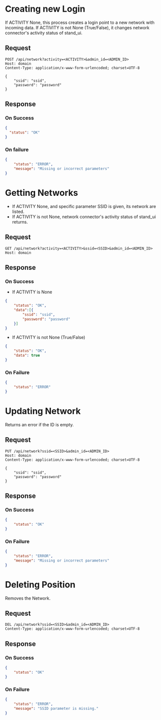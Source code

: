 # Creating new Login

If ACTIVITY None, this process creates a login point to a new network with incoming data.
If ACTIVITY is not None (True/False), it changes network connector's activity status of stand_ui.

## Request
```http
POST /api/network?activity=<ACTIVITY>&admin_id=<ADMIN_ID>
Host: domain
Content-Type: application/x-www-form-urlencoded; charset=UTF-8

{
    "ssid": "ssid",
    "password": "password"
}
```
## Response

### On Success
```json
{
  "status": "OK"
}
```

### On failure
```json
{
    "status": "ERROR",
    "message": "Missing or incorrect parameters"
}
```

# Getting Networks
- If ACTIVITY None, and specific parameter SSID is given, its network are listed.
- If ACTIVITY is not None, network connector's activity status of stand_ui returns.

## Request
```http
GET /api/network?activity=<ACTIVITY>&ssid=<SSID>&admin_id=<ADMIN_ID>
Host: domain
```

## Response
### On Success
- If ACTIVITY is None
```json
{
    "status": "OK",
    "data":[{
        "ssid": "ssid",
        "password": "password"
    }]
}
```
- If ACTIVITY is not None (True/False)
```json
{
    "status": "OK",
    "data": true
}
```

### On Failure
```json
{
    "status": "ERROR"
}
```

# Updating Network
Returns an error if the ID is empty.

## Request
```http
PUT /api/network?ssid=<SSID>&admin_id=<ADMIN_ID>
Host: domain
Content-Type: application/x-www-form-urlencoded; charset=UTF-8

{
    "ssid": "ssid",
    "password": "password"
}
```

## Response
### On Success
```json
{
    "status": "OK"
}
```

### On Failure
```json
{
    "status": "ERROR",
    "message": "Missing or incorrect parameters"    
}
```

# Deleting Position
Removes the Network.

## Request
```http
DEL /api/network?ssid=<SSID>&admin_id=<ADMIN_ID>
Content-Type: application/x-www-form-urlencoded; charset=UTF-8
```

## Response
### On Success
```json
{
    "status": "OK"
}
```
### On Failure
```json
{
    "status": "ERROR",
    "message": "SSID parameter is missing."
}
```
